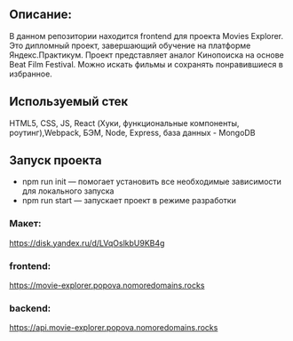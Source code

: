 
## Описание:
В данном репозитории находится frontend для проекта Movies Explorer. Это дипломный проект, завершающий обучение на платформе Яндекс.Практикум. Проект представляет аналог Кинопоиска на основе Beat Film Festival. Можно искать фильмы и сохранять понравившиеся в избранное.

## Используемый стек
HTML5, CSS, JS, React (Хуки, функциональные компоненты, роутинг),Webpack, БЭМ, Node, Express, база данных - MongoDB

## Запуск проекта
* npm run init — помогает установить все необходимые зависимости для локального запуска
* npm run start — запускает проект в режиме разработки


### Макет: 
https://disk.yandex.ru/d/LVqOslkbU9KB4g

### frontend: 
https://movie-explorer.popova.nomoredomains.rocks

### backend:
https://api.movie-explorer.popova.nomoredomains.rocks
